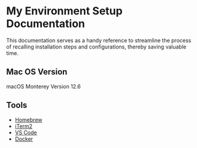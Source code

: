 # My Environment Setup Documentation 
This documentation serves as a handy reference to streamline the process of recalling installation steps and configurations, thereby saving valuable time.

## Mac OS Version
macOS Monterey Version 12.6 

## Tools
- [Homebrew](./homebrew.md)
- [iTerm2](./iTerm2.md)
- [VS Code](./vsCode.md)
- [Docker](./docker.md)
